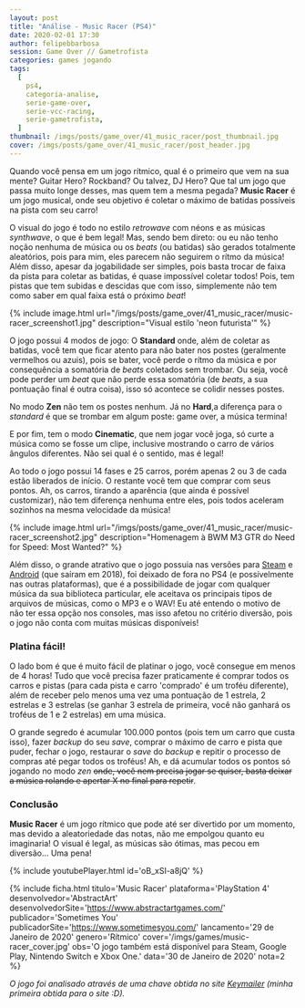 ```yaml
---
layout: post
title: "Análise - Music Racer (PS4)"
date: 2020-02-01 17:30
author: felipebbarbosa
session: Game Over // Gametrofista
categories: games jogando
tags:
  [
    ps4,
    categoria-analise,
    serie-game-over,
    serie-vcc-racing,
    serie-gametrofista,
  ]
thumbnail: /imgs/posts/game_over/41_music_racer/post_thumbnail.jpg
cover: /imgs/posts/game_over/41_music_racer/post_header.jpg
---
```


Quando você pensa em um jogo rítmico, qual é o primeiro que vem na sua mente? Guitar Hero? Rockband? Ou talvez, DJ Hero? Que tal um jogo que passa muito longe desses, mas quem tem a mesma pegada? **Music Racer** é um jogo musical, onde seu objetivo é coletar o máximo de batidas possíveis na pista com seu carro!

<!--more-->

O visual do jogo é todo no estilo _retrowave_ com néons e as músicas _synthwave_, o que é bem legal! Mas, sendo bem direto: ou eu não tenho noção nenhuma de música ou os _beats_ (ou batidas) são gerados totalmente aleatórios, pois para mim, eles parecem não seguirem o rítmo da música! Além disso, apesar da jogabilidade ser simples, pois basta trocar de faixa da pista para coletar as batidas, é quase impossível coletar todos! Pois, tem pistas que tem subidas e descidas que com isso, simplemente não tem como saber em qual faixa está o próximo _beat_!

{% include image.html
    url="/imgs/posts/game_over/41_music_racer/music-racer_screenshot1.jpg"
    description="Visual estilo 'neon futurista'" %}

O jogo possui 4 modos de jogo: O **Standard** onde, além de coletar as batidas, você tem que ficar atento para não bater nos postes (geralmente vermelhos ou azuis), pois se bater, você perde o rítmo da música e por consequência a somatória de _beats_ coletados sem trombar. Ou seja, você pode perder um _beat_ que não perde essa somatória (de _beats_, a sua pontuação final é outra coisa), isso só acontece se colidir nesses postes.

No modo **Zen** não tem os postes nenhum. Já no **Hard**,a diferença para o _standard_ é que se trombar em algum poste: game over, a música termina!

E por fim, tem o modo **Cinematic**, que nem jogar você joga, só curte a música como se fosse um clipe, inclusive mostrando o carro de vários ângulos diferentes. Não sei qual é o sentido, mas é legal!

Ao todo o jogo possui 14 fases e 25 carros, porém apenas 2 ou 3 de cada estão liberados de início. O restante você tem que comprar com seus pontos. Ah, os carros, tirando a aparência (que ainda é possível customizar), não tem diferença nenhuma entre eles, pois todos aceleram sozinhos na mesma velocidade da música!

{% include image.html
    url="/imgs/posts/game_over/41_music_racer/music-racer_screenshot2.jpg"
    description="Homenagem à BWM M3 GTR do Need for Speed: Most Wanted?" %}

Além disso, o grande atrativo que o jogo possuia nas versões para [Steam](https://store.steampowered.com/app/893030/Music_Racer/) e [Android](https://play.google.com/store/apps/details?id=com.abstractart.music_racer&hl) (que saíram em 2018), foi deixado de fora no PS4 (e possívelmente nas outras plataformas), que é a possibilidade de jogar com qualquer música da sua biblioteca particular, ele aceitava os principais tipos de arquivos de músicas, como o MP3 e o WAV! Eu até entendo o motivo de não ter essa opção nos consoles, mas isso afetou no critério diversão, pois o jogo não conta com muitas músicas disponíveis!

### Platina fácil!

O lado bom é que é muito fácil de platinar o jogo, você consegue em menos de 4 horas! Tudo que você precisa fazer praticamente é comprar todos os carros e pistas (para cada pista e carro 'comprado' é um troféu diferente), além de receber pelo menos uma vez uma pontuação de 1 estrela, 2 estrelas e 3 estrelas (se ganhar 3 estrela de primeira, você não ganhará os troféus de 1 e 2 estrelas) em uma música.

O grande segredo é acumular 100.000 pontos (pois tem um carro que custa isso), fazer _backup_ do seu _save_, comprar o máximo de carro e pista que puder, fechar o jogo, restaurar o _save_ do _backup_ e repitir o processo de compras até pegar todos os troféus! Ah, e dá acumular todos os pontos só jogando no modo _zen_ ~~onde, você nem precisa jogar se quiser, basta deixar a música rolando e apertar X no final para repetir~~.

### Conclusão

**Music Racer** é um jogo rítmico que pode até ser divertido por um momento, mas devido a aleatoriedade das notas, não me empolgou quanto eu imaginaria! O visual é legal, as músicas são ótimas, mas pecou em diversão... Uma pena!

{% include youtubePlayer.html id='oB_xSI-a8jQ' %}

{% include ficha.html
  titulo='Music Racer'
  plataforma='PlayStation 4'
  desenvolvedor='AbstractArt'
  desenvolvedorSite='https://www.abstractartgames.com/'
  publicador='Sometimes You'
  publicadorSite='https://www.sometimesyou.com/'
  lancamento='29 de Janeiro de 2020'
  genero='Rítmico'
  cover='/imgs/games/music-racer_cover.jpg'
  obs='O jogo também está disponível para Steam, Google Play, Nintendo Switch e Xbox One.'
  data='30 de Janeiro de 2020'
  nota=2 %}

_O jogo foi analisado através de uma chave obtida no site [Keymailer](https://www.keymailer.co/) (minha primeira obtida para o site :D)._
